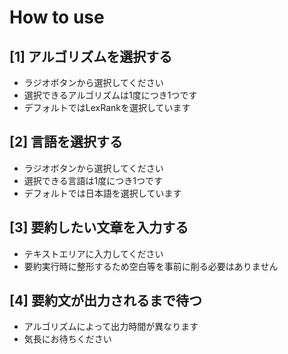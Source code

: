 # How to use

## [1] アルゴリズムを選択する

- ラジオボタンから選択してください
- 選択できるアルゴリズムは1度につき1つです
- デフォルトではLexRankを選択しています

## [2] 言語を選択する

- ラジオボタンから選択してください
- 選択できる言語は1度につき1つです
- デフォルトでは日本語を選択しています

## [3] 要約したい文章を入力する

- テキストエリアに入力してください
- 要約実行時に整形するため空白等を事前に削る必要はありません

## [4] 要約文が出力されるまで待つ

- アルゴリズムによって出力時間が異なります
- 気長にお待ちください
